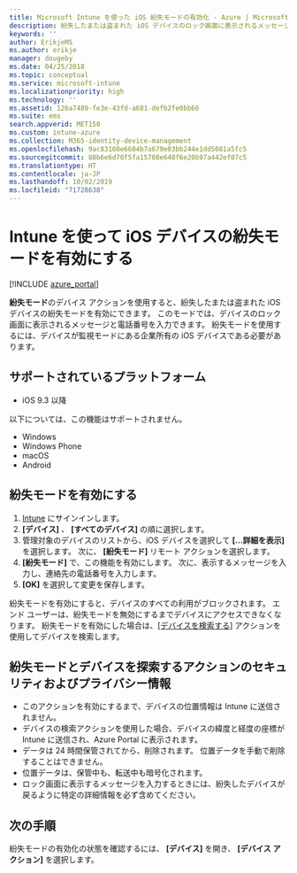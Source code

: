 ```yaml
---
title: Microsoft Intune を使った iOS 紛失モードの有効化 - Azure | Microsoft Docs
description: 紛失したまたは盗まれた iOS デバイスのロック画面に表示されるメッセージをカスタマイズする場合は、Microsoft Intune を使用して紛失モードをオンにするか開始します。 紛失モード アクションを使用する場合は、セキュリティおよびプライバシーに関する詳細な情報を取得します。
keywords: ''
author: ErikjeMS
ms.author: erikje
manager: dougeby
ms.date: 04/25/2018
ms.topic: conceptual
ms.service: microsoft-intune
ms.localizationpriority: high
ms.technology: ''
ms.assetid: 126a7489-fe3e-43fd-a681-defb2fe0bb66
ms.suite: ems
search.appverid: MET150
ms.custom: intune-azure
ms.collection: M365-identity-device-management
ms.openlocfilehash: 9ac83160e6604b7a679e03bb244e1dd5081a5fc5
ms.sourcegitcommit: 88b6e6d70f5fa15708e640f6e20b97a442ef07c5
ms.translationtype: HT
ms.contentlocale: ja-JP
ms.lasthandoff: 10/02/2019
ms.locfileid: "71728638"
---
```

# <a name="enable-lost-mode-on-ios-devices-with-intune"></a>Intune を使って iOS デバイスの紛失モードを有効にする

[!INCLUDE [azure_portal](../includes/azure_portal.md)]

**紛失モード**のデバイス アクションを使用すると、紛失したまたは盗まれた iOS デバイスの紛失モードを有効にできます。 このモードでは、デバイスのロック画面に表示されるメッセージと電話番号を入力できます。 紛失モードを使用するには、デバイスが監視モードにある企業所有の iOS デバイスである必要があります。

## <a name="supported-platforms"></a>サポートされているプラットフォーム

- iOS 9.3 以降

以下については、この機能はサポートされません。 
- Windows
- Windows Phone
- macOS
- Android

## <a name="enable-lost-mode"></a>紛失モードを有効にする

1. [Intune](https://go.microsoft.com/fwlink/?linkid=2090973) にサインインします。
3. **[デバイス]** 、 **[すべてのデバイス]** の順に選択します。
4. 管理対象のデバイスのリストから、iOS デバイスを選択して **[...詳細を表示]** を選択します。 次に、 **[紛失モード]** リモート アクションを選択します。
5. **[紛失モード]** で、この機能を有効にします。 次に、表示するメッセージを入力し、連絡先の電話番号を入力します。
6. **[OK]** を選択して変更を保存します。

紛失モードを有効にすると、デバイスのすべての利用がブロックされます。 エンド ユーザーは、紛失モードを無効にするまでデバイスにアクセスできなくなります。 紛失モードを有効にした場合は、[[デバイスを検索する]](device-locate.md) アクションを使用してデバイスを検索します。

## <a name="security-and-privacy-information-for-the-lost-mode-and-locate-device-actions"></a>紛失モードとデバイスを探索するアクションのセキュリティおよびプライバシー情報
- このアクションを有効にするまで、デバイスの位置情報は Intune に送信されません。
- デバイスの検索アクションを使用した場合、デバイスの緯度と経度の座標が Intune に送信され、Azure Portal に表示されます。
- データは 24 時間保管されてから、削除されます。 位置データを手動で削除することはできません。
- 位置データは、保管中も、転送中も暗号化されます。
- ロック画面に表示するメッセージを入力するときには、紛失したデバイスが戻るように特定の詳細情報を必ず含めてください。

## <a name="next-steps"></a>次の手順

紛失モードの有効化の状態を確認するには、 **[デバイス]** を開き、 **[デバイス アクション]** を選択します。
